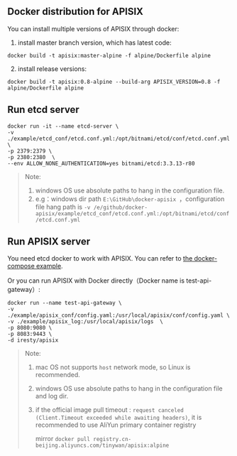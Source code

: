 ## Docker distribution for APISIX

You can install multiple versions of APISIX through docker:

1. install master branch version, which has latest code:
```
docker build -t apisix:master-alpine -f alpine/Dockerfile alpine
```

2. install release versions:
```
docker build -t apisix:0.8-alpine --build-arg APISIX_VERSION=0.8 -f alpine/Dockerfile alpine
```

## Run etcd server

```
docker run -it --name etcd-server \
-v ./example/etcd_conf/etcd.conf.yml:/opt/bitnami/etcd/conf/etcd.conf.yml \
-p 2379:2379 \
-p 2380:2380  \
--env ALLOW_NONE_AUTHENTICATION=yes bitnami/etcd:3.3.13-r80
```

> Note:
>
> 1. windows OS use absolute paths to hang in the configuration file.
> 2. e.g：windows dir path `E:\GitHub\docker-apisix `，configuration  file hang path is `-v /e/github/docker-apisix/example/etcd_conf/etcd.conf.yml:/opt/bitnami/etcd/conf/etcd.conf.yml`

## Run APISIX server

You need etcd docker to work with APISIX. You can refer to [the docker-compose example](example/README.md).

Or you can run APISIX with Docker directly（Docker name is test-api-gateway）:
```
docker run --name test-api-gateway \
-v ./example/apisix_conf/config.yaml:/usr/local/apisix/conf/config.yaml \ 
-v ./example/apisix_log:/usr/local/apisix/logs  \
-p 8080:9080 \ 
-p 8083:9443 \
-d iresty/apisix
```

> Note:
>
> 1. mac OS not supports `host` network mode, so Linux is recommended.
>
> 2. windows OS use absolute paths to hang in the configuration file and log dir.
>
> 3. if the official image pull timeout : `request canceled (Client.Timeout exceeded while awaiting headers)`,  it is recommended to use AliYun primary container registry 
>
>     mirror `docker pull registry.cn-beijing.aliyuncs.com/tinywan/apisix:alpine `
